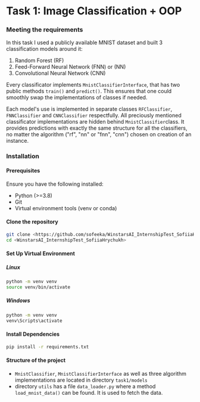 # Task 1: Image Classification + OOP
### Meeting the requirements
In this task I used a publicly available MNIST dataset and built 3 classification models around it:
1. Random Forest (RF)
2. Feed-Forward Neural Network (FNN) or (NN)
3. Convolutional Neural Network (CNN)

Every classificator implements `MnistClassifierInterface`, that has two public methods `train()` and `predict()`. This ensures that one could smoothly swap the implementations of classes if needed. 

Each model's use is implemented in separate classes `RFClassifier`, `FNNClassifier` and `CNNClassifier` respectfully. All preciously mentioned classificator implementations are hidden behind `MnistClassifier`class. It provides predictions with exactly the same structure for all the classifiers, no matter the algorithm ("rf", "nn" or "fnn", "cnn") chosen on creation of an instance.

### Installation
#### Prerequisites
Ensure you have the following installed:
- Python (>=3.8)
- Git
- Virtual environment tools (venv or conda)

#### Clone the repository
```bash
git clone <https://github.com/sofeeka/WinstarsAI_InternshipTest_SofiiaHrychukh>
cd <WinstarsAI_InternshipTest_SofiiaHrychukh>
```

#### Set Up Virtual Environment
##### Linux
```bash
python -m venv venv
source venv/bin/activate
```
##### Windows
```bash
python -m venv venv
venv\Scripts\activate
```

#### Install Dependencies
```bash
pip install -r requirements.txt
```

#### Structure of the project
- `MnistClassifier`, `MnistClassifierInterface` as well as three algorithm implementations are located in directory `task1/models`
- directory `utils` has a file `data_loader.py` where a method `load_mnist_data()` can be found. It is used to fetch the data. 